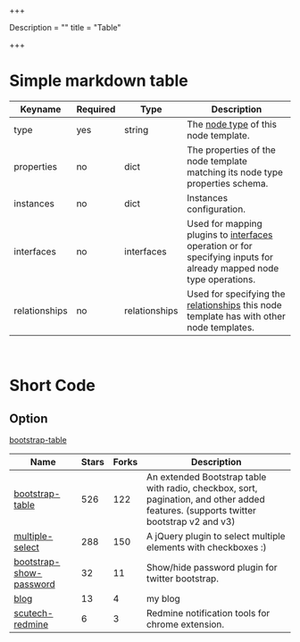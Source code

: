 +++

Description = ""
title = "Table"

+++

 

 # Simple markdown table


Keyname       | Required | Type          | Description
-----------   | -------- | ----          | -----------
type          | yes      | string        | The [node type](dsl-spec-node-types.html) of this node template.
properties    | no       | dict          | The properties of the node template matching its node type properties schema.
instances     | no       | dict          | Instances configuration.
interfaces    | no       | interfaces    | Used for mapping plugins to [interfaces](dsl-spec-interfaces.html) operation or for specifying inputs for already mapped node type operations.
relationships | no       | relationships | Used for specifying the [relationships](dsl-spec-relationships.html) this node template has with other node templates.

 
<br>


# Short Code 




## Option

[bootstrap-table](https://github.com/wenzhixin/bootstrap-table)

<table data-toggle="table">
    <thead>
    <tr>
        <th>Name</th>
        <th>Stars</th>
        <th>Forks</th>
        <th>Description</th>
    </tr>
    </thead>
    <tbody>
    <tr id="tr-id-1" class="tr-class-1">
        <td id="td-id-1" class="td-class-1">
            <a href="https://github.com/wenzhixin/bootstrap-table">bootstrap-table</a>
        </td>
        <td>526</td>
        <td>122</td>
        <td>An extended Bootstrap table with radio, checkbox, sort, pagination, and other added features. (supports twitter bootstrap v2 and v3) 
        </td>
    </tr>
    <tr id="tr-id-2" class="tr-class-2">
        <td id="td-id-2" class="td-class-2">
            <a href="https://github.com/wenzhixin/multiple-select">multiple-select</a>
        </td>
        <td>288</td>
        <td>150</td>
        <td>A jQuery plugin to select multiple elements with checkboxes :)
        </td>
    </tr>
    <tr id="tr-id-3" class="tr-class-3">
        <td id="td-id-3" class="td-class-3">
            <a href="https://github.com/wenzhixin/bootstrap-show-password">bootstrap-show-password</a>
        </td>
        <td>32</td>
        <td>11</td>
        <td>Show/hide password plugin for twitter bootstrap.
        </td>
    </tr>
    <tr id="tr-id-4" class="tr-class-4">
        <td id="td-id-4" class="td-class-4">
            <a href="https://github.com/wenzhixin/blog">blog</a>
        </td>
        <td>13</td>
        <td>4</td>
        <td>my blog</td>
    </tr>
    <tr id="tr-id-5" class="tr-class-5">
        <td id="td-id-5" class="td-class-5">
            <a href="https://github.com/wenzhixin/scutech-redmine">scutech-redmine</a>
        <td>6</td>
        <td>3</td>
        <td>Redmine notification tools for chrome extension.</td>
    </tr>
    </tbody>
</table>

 
 

 